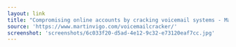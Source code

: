 ```yaml
---
layout: link
title: "Compromising online accounts by cracking voicemail systems - Martin Vigo"
source: 'https://www.martinvigo.com/voicemailcracker/'
screenshot: 'screenshots/6c033f20-d5ad-4e12-9c32-e73120eaf7cc.jpg'
---
```


